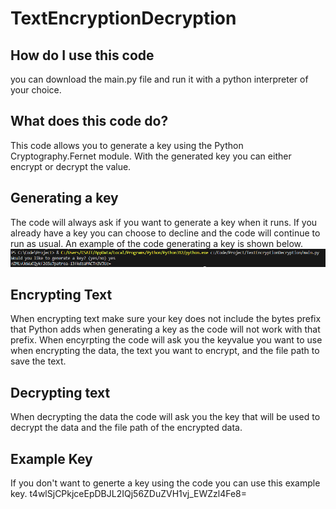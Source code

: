 # TextEncryptionDecryption

## How do I use this code
you can download the main.py file and run it with a python interpreter of your choice. 

## What does this code do?
This code allows you to generate a key using the Python Cryptography.Fernet module.
With the generated key you can either encrypt or decrypt the value. 

## Generating a key
The code will always ask if you want to generate a key when it runs. If you already
have a key you can choose to decline and the code will continue to run as usual.
An example of the code generating a key is shown below.
![Example Screenshot](Images\generatingKey.PNG)

## Encrypting Text
When encrypting text make sure your key does not include the bytes prefix that 
Python adds when generating a key as the code will not work with that prefix. 
When encyrpting the code will ask you the keyvalue you want to use when encrypting
the data, the text you want to encrypt, and the file path to save the text. 

## Decrypting text
When decrypting the data the code will ask you the key that will be used to decrypt
the data and the file path of the encrypted data.

## Example Key
If you don't want to generte a key using the code you can use this example key.
t4wlSjCPkjceEpDBJL2IQj56ZDuZVH1vj_EWZzl4Fe8=